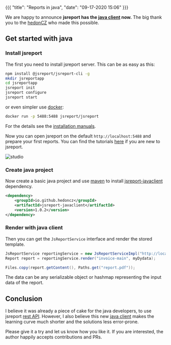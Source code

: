 ﻿{{{
    "title": "Reports in java",
    "date": "09-17-2020 15:06"
}}}

We are happy to announce **jsreport has the [java client](https://github.com/hedoncz/jsreport-javaclient) now.** The big thank you to the [hedonCZ](https://github.com/hedonCZ) who made this possible.

## Get started with java

### Install jsreport

The first you need to install jsreport server.  This can be as easy as this:
```sh
npm install @jsreport/jsreport-cli -g  
mkdir jsreportapp  
cd jsreportapp  
jsreport init  
jsreport configure  
jsreport start
```

or even simpler use [docker](/learn/docker):
```sh
docker run -p 5488:5488 jsreport/jsreport
```
For the details see the [installation manuals](/on-prem).

Now you can open jsreport on the default `http://localhost:5488` and prepare your first reports.
You can find the tutorials [here](/learn) if you are new to jsreport.

![studio](https://jsreport.net/screenshots/studio.png)

### Create java project

Now create a basic java project and use [maven](https://maven.apache.org/) to install [jsreport-javaclient](https://github.com/hedoncz/jsreport-javaclient) dependency.

```xml
<dependency>
	<groupId>io.github.hedoncz</groupId>
	<artifactId>jsreport-javaclient</artifactId>
    <version>1.0.2</version>
</dependency>
```

### Render with java client

Then you can get the `JsReportService` interface and render the stored template.
```java
JsReportService reportingService = new JsReportServiceImpl("http://localhost:5488");
Report report = reportingService.render("invoice-main", myDydata);

Files.copy(report.getContent(), Paths.get("report.pdf"));
```
The data can be any serializable object or hashmap representing the input data of the report.

## Conclusion

I believe it was already a piece of cake for the java developers, to use jsreport [rest API](/learn/api). However, I also believe this new [java client](https://github.com/hedonCZ/jsreport-javaclient) makes the learning curve much shorter and the solutions less error-prone.

Please give it a try and let us know how you like it. If you are interested, the author happily accepts contributions and PRs.